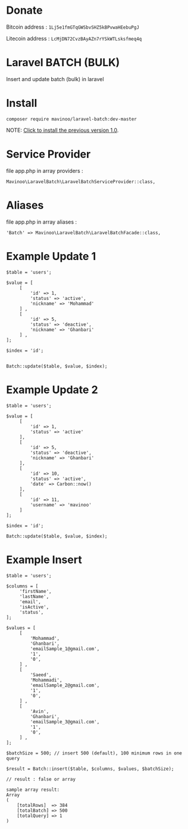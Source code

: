 # Donate
Bitcoin address : `1Lj5e1fmGTqGWSbvSHZ5kBPvwaHEebuPgJ`

Litecoin address : `LcMjDN72CvzBAyAZn7rYSkWTLsksfmeq4q`


# Laravel BATCH (BULK)
Insert and update batch (bulk) in laravel

# Install
`composer require mavinoo/laravel-batch:dev-master`

NOTE: [Click to install the previous version 1.0](https://github.com/mavinoo/laravelBatch/tree/v1.0).


# Service Provider
file app.php in array providers :

`Mavinoo\LaravelBatch\LaravelBatchServiceProvider::class,`


# Aliases
file app.php in array aliases :

`'Batch' => Mavinoo\LaravelBatch\LaravelBatchFacade::class,`


# Example Update 1

```
$table = 'users';

$value = [
     [
         'id' => 1,
         'status' => 'active',
         'nickname' => 'Mohammad'
     ] ,
     [
         'id' => 5,
         'status' => 'deactive',
         'nickname' => 'Ghanbari'
     ] ,
];

$index = 'id';


Batch::update($table, $value, $index);
```


# Example Update 2

```
$table = 'users';

$value = [
     [
         'id' => 1,
         'status' => 'active'
     ],
     [
         'id' => 5,
         'status' => 'deactive',
         'nickname' => 'Ghanbari'
     ],
     [
         'id' => 10,
         'status' => 'active',
         'date' => Carbon::now()
     ],
     [
         'id' => 11,
         'username' => 'mavinoo'
     ]
];

$index = 'id';

Batch::update($table, $value, $index);
```


# Example Insert

```
$table = 'users';

$columns = [
     'firstName',
     'lastName',
     'email',
     'isActive',
     'status',
];

$values = [
     [
         'Mohammad',
         'Ghanbari',
         'emailSample_1@gmail.com',
         '1',
         '0',
     ] ,
     [
         'Saeed',
         'Mohammadi',
         'emailSample_2@gmail.com',
         '1',
         '0',
     ] ,
     [
         'Avin',
         'Ghanbari',
         'emailSample_3@gmail.com',
         '1',
         '0',
     ] ,
];

$batchSize = 500; // insert 500 (default), 100 minimum rows in one query

$result = Batch::insert($table, $columns, $values, $batchSize);
```

```
// result : false or array

sample array result:
Array
(
    [totalRows]  => 384
    [totalBatch] => 500
    [totalQuery] => 1
)
```
